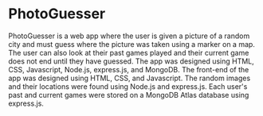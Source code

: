 # PhotoGuesser
PhotoGuesser is a web app where the user is given a picture of a random city and must guess where the picture was taken using a marker on a map. The user can also look at their past games played and their current game does not end until they have guessed. The app was designed using HTML, CSS, Javascript, Node.js, express.js, and MongoDB. The front-end of the app was designed using HTML, CSS, and Javascript. The random images and their locations were found using Node.js and express.js. Each user's past and current games were stored on a MongoDB Atlas database using express.js.
